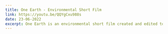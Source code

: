```yaml
---
title: One Earth - Environmental Short Film
link: https://youtu.be/QQYgCxu988s
date: 23-06-2022
excerpt: One Earth is an environmental short film created and edited to help raise awareness about our impact on our environment day to day.
---
```

